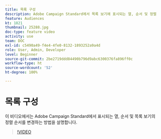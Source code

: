 ```yaml
---
title: 목록 구성
description: Adobe Campaign Standard에서 목록 보기에 표시되는 열, 순서 및 정렬 순서를 변경하는 방법을 알아봅니다.
feature: Audiences
kt: 1821
thumbnail: 25288.jpg
doc-type: feature video
activity: use
team: DOC
exl-id: c5490a49-f4e4-4fe0-8132-1893252a9a4d
role: User, Admin, Developer
level: Beginner
source-git-commit: 2be2719ddd84490b796d9abc6300376fa896ff0c
workflow-type: ht
source-wordcount: '52'
ht-degree: 100%

---
```


# 목록 구성

이 비디오에서는 Adobe Campaign Standard에서 표시되는 열, 순서 및 목록 보기의 정렬 순서를 변경하는 방법을 설명합니다.

>[!VIDEO](https://video.tv.adobe.com/v/25288/?quality=12)
